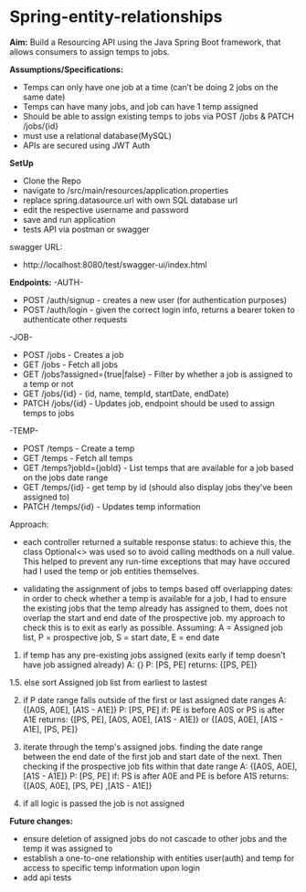 # Spring-entity-relationships

**Aim:**
Build a Resourcing API using the Java Spring Boot framework, that allows consumers to assign temps to jobs.

**Assumptions/Specifications:**
- Temps can only have one job at a time (can’t be doing 2 jobs on the same date)
- Temps can have many jobs, and job can have 1 temp assigned
- Should be able to assign existing temps to jobs via POST /jobs & PATCH /jobs/{id}
- must use a relational database(MySQL)
- APIs are secured using JWT Auth

**SetUp**
- Clone the Repo
- navigate to /src/main/resources/application.properties
- replace spring.datasource.url with own SQL database url
- edit the respective username and password
- save and run application
- tests API via postman or swagger

swagger URL:
- http://localhost:8080/test/swagger-ui/index.html

**Endpoints:**
-AUTH-
- POST /auth/signup - creates a new user (for authentication purposes)
- POST /auth/login - given the correct login info, returns a bearer token to authenticate other requests

-JOB-
- POST /jobs - Creates a job
- GET /jobs - Fetch all jobs
- GET /jobs?assigned={true|false} - Filter by whether a job is assigned to a temp or not
- GET /jobs/{id} - (id, name, tempId, startDate, endDate)
- PATCH /jobs/{id} - Updates job, endpoint should be used to assign temps to jobs

-TEMP-
- POST /temps - Create a temp
- GET /temps - Fetch all temps
- GET /temps?jobId={jobId} - List temps that are available for a job based on the jobs date range
- GET /temps/{id} - get temp by id (should also display jobs they’ve been assigned to)
- PATCH /temps/{id} - Updates temp information

Approach:
- each controller returned a suitable response status:
to achieve this, the class Optional<> was used so to avoid calling medthods on a null value.
This helped to prevent any run-time exceptions that may have occured had I used the temp
or job entities themselves.

- validating the assignment of jobs to temps based off overlapping dates:
in order to check whether a temp is available for a job, I had to ensure the
existing jobs that the temp already has assigned to them, does not overlap the
start and end date of the prospective job. my approach to check this is to exit as
early as possible.
Assuming: A = Assigned job list, P = prospective job, S = start date, E = end date

1. if temp has any pre-existing jobs assigned
  (exits early if temp doesn't have job assigned already)
    A: {}
    P: [PS, PE]
    returns: {[PS, PE]}
    
1.5. else sort Assigned job list from earliest to lastest

2. if P date range falls outside of the first or last assigned date ranges
    A: {[A0S, A0E], [A1S - A1E]}
    P: [PS, PE]
    if: 
      PE is before A0S 
       or
      PS is after A1E
    returns:
      {[PS, PE], [A0S, A0E], [A1S - A1E]}
       or
      {[A0S, A0E], [A1S - A1E], [PS, PE]}
  
3. iterate through the temp's assigned jobs. finding the date range between the end date of the
  first job and start date of the next. Then checking if the prospective job fits within that date range
    A: {[A0S, A0E], [A1S - A1E]}
    P: [PS, PE]
    if: PS is after A0E and PE is before A1S
    returns: {[A0S, A0E], [PS, PE] ,[A1S - A1E]}

4. if all logic is passed the job is not assigned

**Future changes:**
- ensure deletion of assigned jobs do not cascade to other jobs and the temp it was assigned to
- establish a one-to-one relationship with entities user(auth) and temp for access to specific temp information upon login
- add api tests
